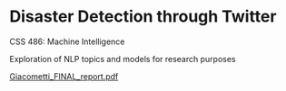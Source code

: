 # Disaster Detection through Twitter
CSS 486: Machine Intelligence

Exploration of NLP topics and models for research purposes

[Giacometti_FINAL_report.pdf](https://github.com/larcanee/Disaster_Detection/files/14808932/Giacometti_FINAL_report.pdf)
